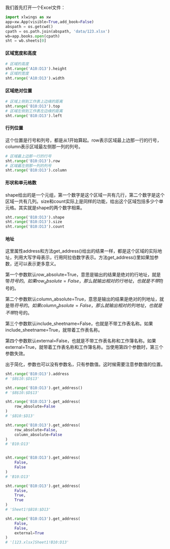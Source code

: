 我们首先打开一个Excel文件：

```python
import xlwings as xw
app=xw.App(visible=True,add_book=False)
abspath = os.getcwd()
cpath = os.path.join(abspath, 'data/123.xlsx')
wb=app.books.open(cpath)
sht = wb.sheets[0]
```

#### 区域宽度和高度
```python
# 区域的高度
sht.range('A10:D13').height 
# 区域的宽度
sht.range('A10:D13').width 
```

#### 区域绝对位置
```python
# 区域上侧到工作表上边缘的距离
sht.range('B10:D13').top 
# 区域左侧到工作表左边缘的距离
sht.range('B10:D13').left
```

#### 行列位置
这个位置是行号和列号，都是从1开始算起。row表示区域最上边那一行的行号，column表示区域最左侧那一列的列号。
```python
# 区域最上边那一行的行号
sht.range('B10:D13').row 
# 区域最左侧那一列的列号
sht.range('B10:D13').column 
```

#### 形状和单元格数
shape给出的是一个元组，第一个数字是这个区域一共有几行，第二个数字是这个区域一共有几列。size和count实际上是同样的功能，给出这个区域包括多少个单元格。其实就是shape的两个数字相乘。
```python
sht.range('B10:D13').shape
sht.range('B10:D13').size
sht.range('B10:D13').count
```

#### 地址
这里属性address和方法get_address()给出的结果一样，都是这个区域的实际地址，列用大写字母表示，行用阿拉伯数字表示。方法get_address()里如果加参数，还可以表示更多意义。

第一个参数默认row_absolute=True，意思是输出的结果是绝对的行地址，就是带$符号的。如果row_absolute=False，那么就输出相对的行地址，也就是不带$符号的。

第二个参数默认column_absolute=True，意思是输出的结果是绝对的列地址，就是带$符号的。如果column_absolute=False，那么就输出相对的列地址，也就是不带$符号的。

第三个参数默认include_sheetname=False，也就是不带工作表名称。如果include_sheetname=True，就带着工作表名称。

第四个参数默认external=False，也就是不带工作表名称和工作簿名称。如果external=True，就带着工作表名称和工作簿名称。当使用第四个参数时，第三个参数失效。

出于简化，参数也可以没有参数名，只有参数值。这时候需要注意参数值的位置。

```python
sht.range('B10:D13').address
# '$B$10:$D$13'

sht.range('B10:D13').get_address()
# '$B$10:$D$13'

sht.range('B10:D13').get_address(
    row_absolute=False
)
# '$B10:$D13'

sht.range('B10:D13').get_address(
    row_absolute=False,
    column_absolute=False
)
# 'B10:D13'


sht.range('B10:D13').get_address(
    False,
    False
)
# 'B10:D13'

sht.range('B10:D13').get_address(
    False,
    True,
    True
)
# 'Sheet1!$B10:$D13'

sht.range('B10:D13').get_address(
    False,
    False,
    external=True
)
# '[123.xlsx]Sheet1!B10:D13'

```



